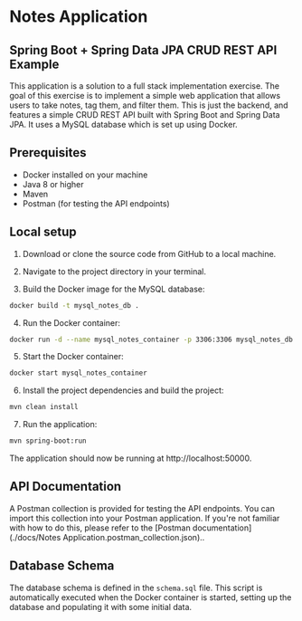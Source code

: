 # Notes Application
## Spring Boot + Spring Data JPA CRUD REST API Example

This application is a solution to a full stack implementation exercise. The goal of this exercise is to implement a simple web application that allows users to take notes, tag them, and filter them.
This is just the backend, and features a simple CRUD REST API built with Spring Boot and Spring Data JPA. It uses a MySQL database which is set up using Docker.


## Prerequisites

- Docker installed on your machine
- Java 8 or higher
- Maven
- Postman (for testing the API endpoints)

## Local setup

1. Download or clone the source code from GitHub to a local machine.

2. Navigate to the project directory in your terminal.

3. Build the Docker image for the MySQL database:

```bash
docker build -t mysql_notes_db .
```

4. Run the Docker container:

```bash
docker run -d --name mysql_notes_container -p 3306:3306 mysql_notes_db
```

5. Start the Docker container:

```bash
docker start mysql_notes_container
```

6. Install the project dependencies and build the project:

```bash
mvn clean install
```

7. Run the application:

```bash
mvn spring-boot:run
```

The application should now be running at http://localhost:50000.

## API Documentation
A Postman collection is provided for testing the API endpoints. You can import this collection into your Postman application. If you're not familiar with how to do this, please refer to the [Postman documentation](./docs/Notes Application.postman_collection.json)..

## Database Schema
The database schema is defined in the `schema.sql` file. This script is automatically executed when the Docker container is started, setting up the database and populating it with some initial data.